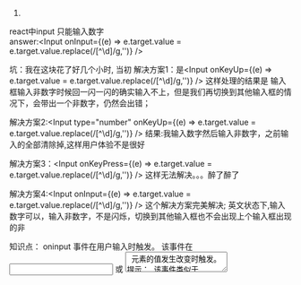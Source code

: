 1.
react中input 只能输入数字  
answer:<Input onInput={(e) => e.target.value = e.target.value.replace(/[^\d]/g,'')} />

坑：我在这块花了好几个小时, 当初
解决方案1：是<Input onKeyUp={(e) => e.target.value = e.target.value.replace(/[^\d]/g,'')} />
这样处理的结果是  输入框输入非数字时候回一闪一闪的确实输入不上，但是我们再切换到其他输入框的情况下，会带出一个非数字，仍然会出错；

解决方案2:<Input type="number" onKeyUp={(e) => e.target.value = e.target.value.replace(/[^\d]/g,'')} />
结果:我输入数字然后输入非数字，之前输入的全部清除掉,这样用户体验不是很好

解决方案3：<Input onKeyPress={(e) => e.target.value = e.target.value.replace(/[^\d]/g,'')} />
这样无法解决。。。醉了醉了

解决方案4:<Input onInput={(e) => e.target.value = e.target.value.replace(/[^\d]/g,'')} />
这个解决方案完美解决;
英文状态下,输入数字可以，输入非数字，不是闪烁，切换到其他输入框也不会出现上个输入框出现的非 

知识点：
oninput 事件在用户输入时触发。
该事件在 <input> 或 <textarea> 元素的值发生改变时触发。
提示： 该事件类似于 onchange 事件。不同之处在于 oninput 事件在元素值发生变化是立即触发， onchange 在元素失去焦点时触发。另外一点不同是 onchange 事件也可以作用于 <keygen> 和 <select> 元素。
参考地址:
1.http://www.runoob.com/jsref/event-oninput.html
2.https://blog.csdn.net/freshlover/article/details/39050609

2.在文件中 组件文件名称小写，文件名称首字母大写；

3.react-from-wrappedComponentRef
表单验证，如果父组件想要验证子组件中的form表单值，
以前的做法是，在子组件中拿到form表单值，通过父组件的一个方法拿到这些值，这个看起来可以使用，但是总感觉有点不妥.
其实可以使用 wrappedComponentRef={(form) => this.offerForm = form}  
eg 父组件调用BasicInfo， <BasicInfo wrappedComponentRef={(form) => this.offerForm = form} {...totalData} /> 这样就可以获取到BasicInfo中的form表单值；

4.在封装form表单中使用封装组件的话，form表单如何拿到组件中的value值呢？
其实可以在自己的组件中使用onChange方法就可以解决；form如何能拿到各个值，原因就是ant-design在封装组件的时候会有onChange事件(语言没有组织好)

5.在一次做一个页面， 这个页面是有一张很长的大图和一个button按钮组成（图片自适应，所以img不设置高度）
我的做法是，把图片切割成多个小图片,然后使用定位吧按钮定位到底部。但是这个时候出现了一个问题。就是每次加载图片的时候，图片还没有加载出来，装载button的div有高度，直接跑到顶部。给用户的感觉就是button按钮一闪一闪的。效果很差。  

处理方法:给button按钮上方的图片加上最小高度就可以解决这个问题

解决前：
<img style={{width:'100%'}} src={First} />
<img style={{width:'100%'}} src={Second} />
<img style={{width:'100%'}} src={Third} />
<img style={{width:'100%'}} src={Four} />
<img style={{width:'100%'}} src={Five} />
<img style={{width:'100%'}} src={Six} />
<img style={{width:'100%'}} src={Seven} />
<img style={{width:'100%'}} src={Eight} />
<div style={{width:'100%',height:'74px',position:'relative'}}>
	<img className="u-btn" src={Nine} onClick={(e) => this.Todeliver(e)} />
</div>
解决后：
<div style={{width:'100%',minHeight:'340px'}}><img style={{width:'100%'}} src={First} /></div>
<div style={{width:'100%',minHeight:'520px'}}><img style={{width:'100%'}} src={Second} /></div>
<img style={{width:'100%'}} src={Third} />
<img style={{width:'100%'}} src={Four} />
<img style={{width:'100%'}} src={Five} />
<img style={{width:'100%'}} src={Six} />
<img style={{width:'100%'}} src={Seven} />
<img style={{width:'100%'}} src={Eight} />
<div style={{width:'100%',height:'74px',position:'relative'}}>
	<img className="u-btn" src={Nine} onClick={(e) => this.Todeliver(e)} />
</div>

6.react在写style样式的时候  width和height 的值都可以写成数字；   eg:width:100，  解析的时候会解析成px
!!! lineHight这样的既可以写px又可以写数字的属性  不可以直接写成数字

7. 在render中 
arr.map((item,index) => {
	return 
	<li> 
		111
	</li>
})
上面的写法是没有返回值的；
需要这样写：
arr.map((item,index) => {
	return <li> 
		111
	</li>
})